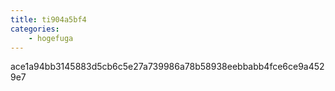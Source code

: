 ```yaml
---
title: ti904a5bf4
categories:
    - hogefuga
---
```

ace1a94bb3145883d5cb6c5e27a739986a78b58938eebbabb4fce6ce9a4529e7